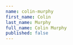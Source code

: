 ```yaml
---
name: colin-murphy
first_name: Colin
last_name: Murphy
full_name: Colin Murphy
published: false
---
```


